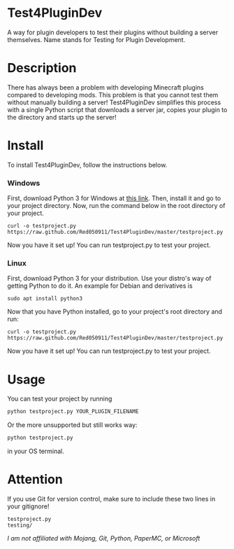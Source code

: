# Test4PluginDev
A way for plugin developers to test their plugins without building a server themselves. Name stands for Testing for Plugin Development.
# Description
There has always been a problem with developing Minecraft plugins compared to developing mods. This problem is that you cannot test them without manually building a server!
Test4PluginDev simplifies this process with a single Python script that downloads a server jar, copies your plugin to the directory and starts up the server!
# Install
To install Test4PluginDev, follow the instructions below.
### Windows
First, download Python 3 for Windows at [this link](https://www.python.org/downloads/windows/). Then, install it and go to your project directory.
Now, run the command below in the root directory of your project.
```batch
curl -o testproject.py https://raw.github.com/Red050911/Test4PluginDev/master/testproject.py
```
Now you have it set up! You can run testproject.py to test your project.
### Linux
First, download Python 3 for your distribution. Use your distro's way of getting Python to do it. An example for Debian and derivatives is
```shell
sudo apt install python3
```
Now that you have Python installed, go to your project's root directory and run:
```shell
curl -o testproject.py https://raw.github.com/Red050911/Test4PluginDev/master/testproject.py
```
Now you have it set up! You can run testproject.py to test your project.
# Usage
You can test your project by running
```cmd
python testproject.py YOUR_PLUGIN_FILENAME
```
Or the more unsupported but still works way:
```cmd
python testproject.py
```
in your OS terminal.
# Attention
If you use Git for version control, make sure to include these two lines in your gitignore!
```gitignore
testproject.py
testing/
```

*I am not affiliated with Mojang, Git, Python, PaperMC, or Microsoft*
